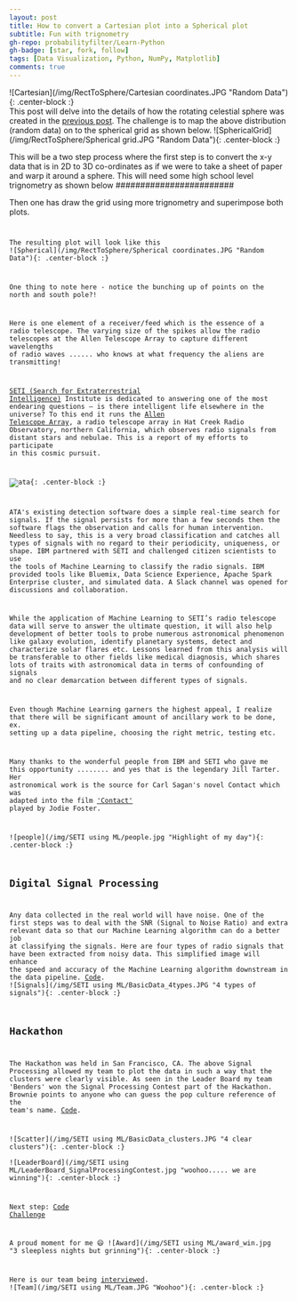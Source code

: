 ```yaml
---
layout: post
title: How to convert a Cartesian plot into a Spherical plot
subtitle: Fun with trignometry 
gh-repo: probabilityfilter/Learn-Python
gh-badge: [star, fork, follow]
tags: [Data Visualization, Python, NumPy, Matplotlib]
comments: true
---
```


![Cartesian](/img/RectToSphere/Cartesian coordinates.JPG "Random Data"){: .center-block :}  
This post will delve into the details of how the rotating celestial sphere was created in the [previous post](https://probabilityfilter.github.io/2018-01-15-Cartesian-to-Spherical-Kepler-Data/). The challenge is to map the above distribution (random data) on to the spherical grid as shown below.
![SphericalGrid](/img/RectToSphere/Spherical grid.JPG "Random Data"){: .center-block :}  

This will be a two step process where the first step is to convert the x-y data that is in 2D to 3D co-ordinates as if we were to take a sheet of paper and warp it around a sphere. This will need some high school level trignometry as shown below
########################

Then one has draw the grid using more trignometry and superimpose both plots.
<code>

The resulting plot will look like this
![Spherical](/img/RectToSphere/Spherical coordinates.JPG "Random Data"){: .center-block :}  

One thing to note here - notice the bunching up of points on the north and south pole?!




Here is one element of a receiver/feed which is the essence of a radio telescope. The varying size of the spikes allow the radio telescopes at the Allen Telescope Array to capture different wavelengths of radio waves ...... who knows at what frequency the aliens are transmitting!  

[SETI (Search for Extraterrestrial Intelligence)](https://www.seti.org/) Institute is dedicated to answering one of the most endearing questions – is there intelligent life elsewhere in the universe? To this end it runs the [Allen Telescope Array](https://www.seti.org/seti-institute/project/details/fact-sheet), a radio telescope array in Hat Creek Radio Observatory, northern California, which observes radio signals from distant stars and nebulae. This is a report of my efforts to participate in this cosmic pursuit.

![ata](https://upload.wikimedia.org/wikipedia/commons/0/0c/C_G-K_-_DSC_0421.jpg "Radio Telescope"){: .center-block :}  

ATA's existing detection software does a simple real-time search for signals. If the signal persists for more than a few seconds then the software flags the observation and calls for human intervention. Needless to say, this is a very broad classification and catches all types of signals with no regard to their periodicity, uniqueness, or shape. IBM partnered with SETI and challenged citizen scientists to use the tools of Machine Learning to classify the radio signals. IBM provided tools like Bluemix, Data Science Experience, Apache Spark Enterprise cluster, and simulated data. A Slack channel was opened for discussions and collaboration.

While the application of Machine Learning to SETI’s radio telescope data will serve to answer the ultimate question, it will also help development of better tools to probe numerous astronomical phenomenon like galaxy evolution, identify planetary systems, detect and characterize solar flares etc. Lessons learned from this analysis will be transferable to other fields like medical diagnosis, which shares lots of traits with astronomical data in terms of confounding of signals and no clear demarcation between different types of signals.

Even though Machine Learning garners the highest appeal, I realize that there will be significant amount of ancillary work to be done, ex. setting up a data pipeline, choosing the right metric, testing etc.

Many thanks to the wonderful people from IBM and SETI who gave me this opportunity ........ and yes that is the legendary Jill Tarter. Her astronomical work is the source for Carl Sagan's novel Contact which was adapted into the film ['Contact'](https://en.wikipedia.org/wiki/Contact_(1997_American_film)) played by Jodie Foster.

![people](/img/SETI using ML/people.jpg "Highlight of my day"){: .center-block :}  

## Digital Signal Processing
Any data collected in the real world will have noise. One of the first steps was to deal with the SNR (Signal to Noise Ratio) and extra relevant data so that our Machine Learning algorithm can do a better job at classifying the signals. Here are four types of radio signals that have been extracted from noisy data. This simplified image will enhance the speed and accuracy of the Machine Learning algorithm downstream in the data pipeline. [Code](https://github.com/probabilityfilter/ML-SETI-IBM/blob/master/notebooks/ArunPrimary_testset_preview_DSP.ipynb).
![Signals](/img/SETI using ML/BasicData_4types.JPG "4 types of signals"){: .center-block :}  

## Hackathon
The Hackathon was held in San Francisco, CA. The above Signal Processing allowed my team to plot the data in such a way that the clusters were clearly visible. As seen in the Leader Board my team 'Benders' won the Signal Processing Contest part of the Hackathon. Brownie points to anyone who can guess the pop culture reference of the team's name. [Code](https://github.com/probabilityfilter/ML-SETI-IBM/blob/master/notebooks/Arun_nonNN%2BHakcathonBasic.ipynb).

![Scatter](/img/SETI using ML/BasicData_clusters.JPG "4 clear clusters"){: .center-block :}  
![LeaderBoard](/img/SETI using ML/LeaderBoard_SignalProcessingContest.jpg "woohoo..... we are winning"){: .center-block :}  

Next step: [Code Challenge](https://probabilityfilter.github.io/2017-09-10-SETI-IBM-CodeChallenge/)

A proud moment for me :smile:
![Award](/img/SETI using ML/award_win.jpg "3 sleepless nights but grinning"){: .center-block :}

Here is our team being [interviewed](https://youtu.be/yYk4eNAVR1k?t=1197).
![Team](/img/SETI using ML/Team.JPG "Woohoo"){: .center-block :}  
